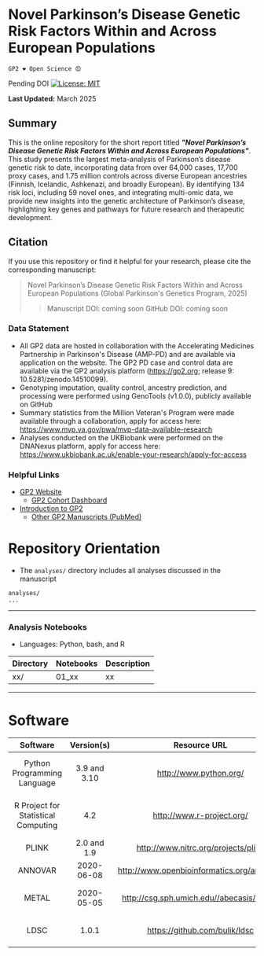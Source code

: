 # Novel Parkinson’s Disease Genetic Risk Factors Within and Across European Populations

`GP2 ❤️ Open Science 😍`

Pending DOI 
[![License: MIT](https://img.shields.io/badge/License-MIT-yellow.svg)](https://opensource.org/licenses/MIT)

**Last Updated:** March 2025

## Summary
This is the online repository for the short report titled ***"Novel Parkinson’s Disease Genetic Risk Factors Within and Across European Populations"***. This study presents the largest meta-analysis of Parkinson’s disease genetic risk to date, incorporating data from over 64,000 cases, 17,700 proxy cases, and 1.75 million controls across diverse European ancestries (Finnish, Icelandic, Ashkenazi, and broadly European). By identifying 134 risk loci, including 59 novel ones, and integrating multi-omic data, we provide new insights into the genetic architecture of Parkinson’s disease, highlighting key genes and pathways for future research and therapeutic development.

## Citation
If you use this repository or find it helpful for your research, please cite the corresponding manuscript:

> Novel Parkinson’s Disease Genetic Risk Factors Within and Across European Populations (Global Parkinson's Genetics Program, 2025)
>> Manuscript DOI: coming soon
>>  GitHub DOI: coming soon

### Data Statement 
* All GP2 data are hosted in collaboration with the Accelerating Medicines Partnership in Parkinson's Disease (AMP-PD) and are available via application on the website. The GP2 PD case and control data are available via the GP2 analysis platform (https://gp2.org; release 9: 10.5281/zenodo.14510099). 
* Genotyping imputation, quality control, ancestry prediction, and processing were performed using GenoTools (v1.0.0), publicly available on GitHub
* Summary statistics from the Million Veteran's Program were made available through a collaboration, apply for access here: https://www.mvp.va.gov/pwa/mvp-data-available-research
* Analyses conducted on the UKBiobank were performed on the DNANexus platform, apply for access here: https://www.ukbiobank.ac.uk/enable-your-research/apply-for-access


### Helpful Links 
- [GP2 Website](https://gp2.org/)
    - [GP2 Cohort Dashboard](https://gp2.org/cohort-dashboard-advanced/)
- [Introduction to GP2](https://movementdisorders.onlinelibrary.wiley.com/doi/10.1002/mds.28494)
    - [Other GP2 Manuscripts (PubMed)](https://pubmed.ncbi.nlm.nih.gov/?term=%22global+parkinson%27s+genetics+program%22)



# Repository Orientation 
- The `analyses/` directory includes all analyses discussed in the manuscript

```
analyses/
...
```

---
### Analysis Notebooks
* Languages: Python, bash, and R

| Directory  | Notebooks                | Description                                                                       |
|------------|--------------------------|-----------------------------------------------------------------------------------|
| xx/    | 01_xx    | xx    |



---

# Software 
|               Software              |  Version(s) |                              Resource URL                              |       RRID      |                                               Notes                                               |   |
|:-----------------------------------:|:-----------:|:----------------------------------------------------------------------:|:---------------:|:-------------------------------------------------------------------------------------------------:|:-:|
|     Python Programming Language     | 3.9 and 3.10 |                         http://www.python.org/                         | RRID:SCR_008394 | pandas; numpy; seaborn; matplotlib; statsmodel; used for general data wrangling/plotting/analyses |   |
| R Project for Statistical Computing |     4.2     |                        http://www.r-project.org/                       | RRID:SCR_001905 |   tidyverse; dplyr; tidyr; ggplot; data.table; used for general data wrangling/plotting/analyses  |   |
|                PLINK                |     2.0 and 1.9    |                   http://www.nitrc.org/projects/plink                  | RRID:SCR_001757 |                                     used for genetic analyses                                     |   |
| ANNOVAR | 2020-06-08 | http://www.openbioinformatics.org/annovar/	| RRID:SCR_012821 | Genetic annotation software |
|                METAL                |      2020-05-05     |         http://csg.sph.umich.edu//abecasis/Metal/        | RRID:SCR_002013 |                                       used for averaging effect allele frequency in meta-analyses                                      |
| LDSC | 1.0.1 | https://github.com/bulik/ldsc | RRID:SCR_022801 | used for estimating heritability and genetic correlation | 
